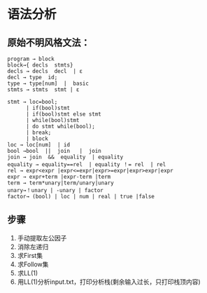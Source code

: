 # 语法分析

## 原始不明风格文法：
```
program → block
block→{ decls  stmts}
decls → decls  decl  | ε
decl → type  id;
type → type[num]  |  basic
stmts → stmts  stmt | ε

stmt → loc=bool;
      | if(bool)stmt
      | if(bool)stmt else stmt
      | while(bool)stmt
      | do stmt while(bool);
      | break;
      | block
loc → loc[num]  | id
bool →bool  ||  join   |  join
join → join  &&  equality  | equality
equality → equality==rel  | equality ！= rel  | rel
rel → expr<expr |expr<=expr|expr>=expr|expr>expr|expr
expr → expr+term |expr-term |term
term → term*unary|term/unary|unary
unary→！unary | -unary | factor
factor→ (bool) | loc | num | real | true |false
```

## 步骤
1. 手动提取左公因子
2. 消除左递归
3. 求First集
4. 求Follow集
5. 求LL(1)
6. 用LL(1)分析input.txt，打印分析栈(剩余输入过长，只打印栈顶内容)
